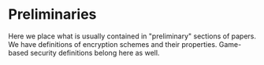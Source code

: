 # Preliminaries

Here we place what is usually contained in "preliminary" sections of papers.
We have definitions of encryption schemes and their properties.
Game-based security definitions belong here as well.